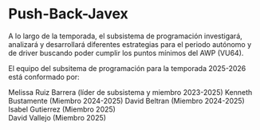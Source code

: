 # Push-Back-Javex
A lo largo de la temporada, el subsistema de programación investigará, analizará y desarrollará diferentes estrategias para el periodo autónomo y de driver buscando poder cumplir los puntos mínimos del AWP (VU64). 

El equipo del subsitema de programación para la temporada 2025-2026 está conformado por: 

Melissa Ruiz Barrera (líder de subsistema y miembro 2023-2025)
Kenneth Bustamente (Miembro 2024-2025)
David Beltran (Miembro 2024-2025)
Isabel Gutierrez (Miembro 2025)  
David Vallejo (Miembro 2025) 

